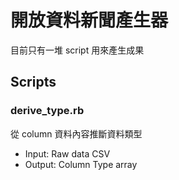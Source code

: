 # 開放資料新聞產生器

目前只有一堆 script 用來產生成果

## Scripts

### derive_type.rb

從 column 資料內容推斷資料類型

* Input: Raw data CSV
* Output: Column Type array

